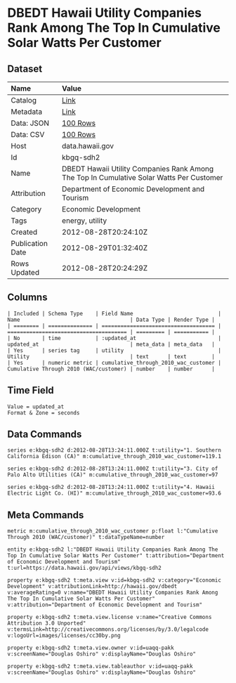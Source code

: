 # DBEDT Hawaii Utility Companies Rank Among The Top In Cumulative Solar Watts Per Customer

## Dataset

| Name | Value |
| :--- | :---- |
| Catalog | [Link](https://catalog.data.gov/dataset/dbedt-hawaii-utility-companies-rank-among-the-top-in-cumulative-solar-watts-per-customer-1b934) |
| Metadata | [Link](https://data.hawaii.gov/api/views/kbgq-sdh2) |
| Data: JSON | [100 Rows](https://data.hawaii.gov/api/views/kbgq-sdh2/rows.json?max_rows=100) |
| Data: CSV | [100 Rows](https://data.hawaii.gov/api/views/kbgq-sdh2/rows.csv?max_rows=100) |
| Host | data.hawaii.gov |
| Id | kbgq-sdh2 |
| Name | DBEDT Hawaii Utility Companies Rank Among The Top In Cumulative Solar Watts Per Customer |
| Attribution | Department of Economic Development and Tourism |
| Category | Economic Development |
| Tags | energy, utility |
| Created | 2012-08-28T20:24:10Z |
| Publication Date | 2012-08-29T01:32:40Z |
| Rows Updated | 2012-08-28T20:24:29Z |

## Columns

```ls
| Included | Schema Type    | Field Name                           | Name                                   | Data Type | Render Type |
| ======== | ============== | ==================================== | ====================================== | ========= | =========== |
| No       | time           | :updated_at                          | updated_at                             | meta_data | meta_data   |
| Yes      | series tag     | utility                              | Utility                                | text      | text        |
| Yes      | numeric metric | cumulative_through_2010_wac_customer | Cumulative Through 2010 (WAC/customer) | number    | number      |
```

## Time Field

```ls
Value = updated_at
Format & Zone = seconds
```

## Data Commands

```ls
series e:kbgq-sdh2 d:2012-08-28T13:24:11.000Z t:utility="1. Southern California Edison (CA)" m:cumulative_through_2010_wac_customer=119.1

series e:kbgq-sdh2 d:2012-08-28T13:24:11.000Z t:utility="3. City of Palo Alto Utilities (CA)" m:cumulative_through_2010_wac_customer=97

series e:kbgq-sdh2 d:2012-08-28T13:24:11.000Z t:utility="4. Hawaii Electric Light Co. (HI)" m:cumulative_through_2010_wac_customer=93.6
```

## Meta Commands

```ls
metric m:cumulative_through_2010_wac_customer p:float l:"Cumulative Through 2010 (WAC/customer)" t:dataTypeName=number

entity e:kbgq-sdh2 l:"DBEDT Hawaii Utility Companies Rank Among The Top In Cumulative Solar Watts Per Customer" t:attribution="Department of Economic Development and Tourism" t:url=https://data.hawaii.gov/api/views/kbgq-sdh2

property e:kbgq-sdh2 t:meta.view v:id=kbgq-sdh2 v:category="Economic Development" v:attributionLink=http://hawaii.gov/dbedt v:averageRating=0 v:name="DBEDT Hawaii Utility Companies Rank Among The Top In Cumulative Solar Watts Per Customer" v:attribution="Department of Economic Development and Tourism"

property e:kbgq-sdh2 t:meta.view.license v:name="Creative Commons Attribution 3.0 Unported" v:termsLink=http://creativecommons.org/licenses/by/3.0/legalcode v:logoUrl=images/licenses/cc30by.png

property e:kbgq-sdh2 t:meta.view.owner v:id=uaqq-pakk v:screenName="Douglas Oshiro" v:displayName="Douglas Oshiro"

property e:kbgq-sdh2 t:meta.view.tableauthor v:id=uaqq-pakk v:screenName="Douglas Oshiro" v:displayName="Douglas Oshiro"
```